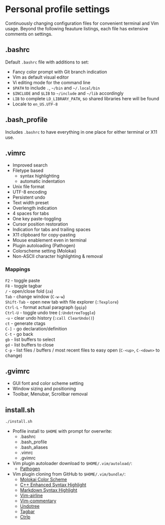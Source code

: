 # Personal profile settings

Continuously changing configuration files for convenient terminal and Vim
usage. Beyond the following feauture listings, each file has extensive comments
on settings.

## .bashrc

Default `.bashrc` file with additions to set:

- Fancy color prompt with Git branch indication
- Vim as default visual editor
- Vi editing mode for the command line
- `$PATH` to include `.`, `~/bin` and `~/.local/bin`
- `$INCLUDE` and `$LIB` to `~/include` and `~/lib` accordingly
- `LIB` to complete `LD_LIBRARY_PATH`, so shared libraries here will be found
- Locale to `en_US.UTF-8`

## .bash_profile

Includes `.bashrc` to have everything in one place for either terminal or X11
use.

## .vimrc

- Improved search
- Filetype based
    - syntax highlighting
    - automatic indentation
- Unix file format
- UTF-8 encoding
- Persistent undo
- Text width preset
- Overlength indication
- 4 spaces for tabs
- One key paste-toggling
- Cursor position restoration
- Indication for tabs and trailing spaces
- X11 clipboard for copy-pasting
- Mouse enablement even in terminal
- Plugin autoloading (Pathogen)
- Colorscheme setting (Molokai)
- Non-ASCII character highlighting & removal

### Mappings

`F2` - toggle paste  
`F8` - toggle tagbar  
`/` - open/close fold (`za`)  
`Tab` - change window (`C-w-w`)  
`Shift-Tab` - open new tab with file explorer (`:Texplore`)  
`Ctrl-L` - format actual paragraph (`gqip`)  
`Ctrl-U` - toggle undo tree (`:UndotreeToggle`)  
`-u` - clear undo history (`:call ClearUndo()`)  
`ct` - generate ctags  
`C-]` - go declaration/definition  
`C-t` - go back  
`gb` - list buffers to select  
`gd` - list buffers to close  
`C-p` - list files / buffers / most recent files to easy open (`C-<up>`, `C-<down>` to change)  

## .gvimrc

- GUI font and color scheme setting
- Window sizing and positioning
- Toolbar, Menubar, Scrollbar removal


## install.sh

```bash
./install.sh
```

- Profile install to `$HOME` with prompt for overwrite:
    - .bashrc
    - .bash_profile
    - .bash_aliases
    - .vimrc
    - .gvimrc
- Vim plugin autoloader download to `$HOME/.vim/autoload/`:
    - [Pathogen](https://tpo.pe/pathogen.vim)
- Vim plugin cloning from GitHub to `$HOME/.vim/bundle/`:
    - [Molokai Color Scheme](https://github.com/tomasr/molokai)
    - [C++ Enhanced Syntax Highlight](https://github.com/octol/vim-cpp-enhanced-highlight)
    - [Markdown Syntax Highlight](https://github.com/plasticboy/vim-markdown)
    - [Vim-airline](https://github.com/bling/vim-airline)
    - [Vim-commentary](https://github.com/tpope/vim-commentary)
    - [Undotree](https://github.com/mbbill/undotree)
    - [Tagbar](https://github.com/majutsushi/tagbar.git")
    - [Ctrlp](https://github.com/ctrlpvim/ctrlp.vim.git")
